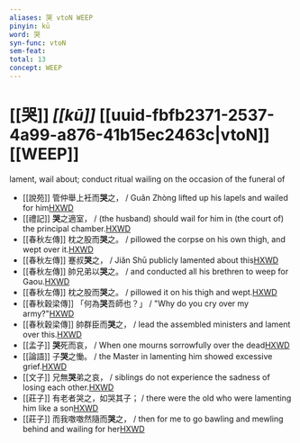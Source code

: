 ```yaml
---
aliases: 哭 vtoN WEEP
pinyin: kū
word: 哭
syn-func: vtoN
sem-feat: 
total: 13
concept: WEEP 
---
```

# [[哭]] *[[kū]]*  [[uuid-fbfb2371-2537-4a99-a876-41b15ec2463c|vtoN]] [[WEEP]]
lament, wail about; conduct ritual wailing on the occasion of the funeral of
 - [[說苑]] 管仲舉上衽而**哭**之，
                     / Guǎn Zhòng lifted up his lapels and wailed for him[HXWD](https://hxwd.org/textview.html?location=CH1a0907_CHANT_006-17a.3)
 - [[禮記]] **哭**之適室， / (the husband) should wail for him in (the court of) the principal chamber.[HXWD](https://hxwd.org/textview.html?location=KR1d0052_tls_004-8a.3)
 - [[春秋左傳]] 枕之股而**哭**之。 / pillowed the corpse on his own thigh, and wept over it.[HXWD](https://hxwd.org/textview.html?location=KR1e0001_tls_005-493a.15)
 - [[春秋左傳]] 蹇叔**哭**之， / Jiǎn Shū publicly lamented about this[HXWD](https://hxwd.org/textview.html?location=KR1e0001_tls_005-557a.23)
 - [[春秋左傳]] 帥兄弟以**哭**之。 / and conducted all his brethren to weep for Gaou.[HXWD](https://hxwd.org/textview.html?location=KR1e0001_tls_006-315a.1)
 - [[春秋左傳]] 枕之股而**哭**之。 / pillowed it on his thigh and wept.[HXWD](https://hxwd.org/textview.html?location=KR1e0001_tls_009-672a.29)
 - [[春秋穀梁傳]] 「何為**哭**吾師也？」 / "Why do you cry over my army?"[HXWD](https://hxwd.org/textview.html?location=KR1e0008_tls_005-248a.33)
 - [[春秋穀梁傳]] 帥群臣而**哭**之，
                     / lead the assembled ministers and lament over this.[HXWD](https://hxwd.org/textview.html?location=KR1e0008_tls_008-51a.35)
 - [[孟子]] **哭**死而哀， / When one mourns sorrowfully over the dead[HXWD](https://hxwd.org/textview.html?location=KR1h0001_tls_014-47a.9)
 - [[論語]] 子**哭**之慟。 / the Master in lamenting him showed excessive grief.[HXWD](https://hxwd.org/textview.html?location=KR1h0004_tls_011-10a.3)
 - [[文子]] 兄無**哭**弟之哀， / siblings do not experience the sadness of losing each other.[HXWD](https://hxwd.org/textview.html?location=KR5c0118_tls_001-1a.71)
 - [[莊子]] 有老者哭之，如哭其子；
                     / there were the old who were lamenting him like a son[HXWD](https://hxwd.org/textview.html?location=KR5c0126_tls_003-5a.12)
 - [[莊子]] 而我噭噭然隨而**哭**之，
                     / then for me to go bawling and mewling behind and wailing for her[HXWD](https://hxwd.org/textview.html?location=KR5c0126_tls_018-5a.25)